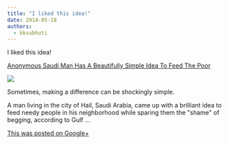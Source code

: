 ```yaml
---
title: "I liked this idea!"
date: 2014-05-18
authors: 
  - bksubhuti
---
```


I liked this idea!﻿

[Anonymous Saudi Man Has A Beautifully Simple Idea To Feed The Poor](http://www.huffingtonpost.com/2014/05/08/saudi-man-poor-charity-fridge_n_5290533.html)

[![](https://lh5.googleusercontent.com/proxy/iiS3IYw5SCMkPpOEdi3nwm6ZW0lYkWZZMUI9YmvZKJorvelueUmSNoLQCZw6kzw0jzf5uDy_rLUzT9N3ZR-842SsE3x-pNvzmyttrNn6=w506-h303)](http://www.huffingtonpost.com/2014/05/08/saudi-man-poor-charity-fridge_n_5290533.html)

Sometimes, making a difference can be shockingly simple.

A man living in the city of Hail, Saudi Arabia, came up with a brilliant idea to feed needy people in his neighborhood while sparing them the "shame" of begging, according to Gulf ...

[This was posted on Google+](https://plus.google.com/+BhikkhuSubhuti/posts/YFXJqZuB8sz)
